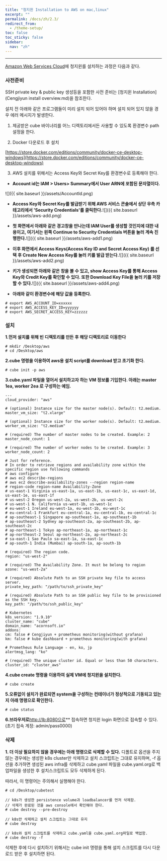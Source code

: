 ```yaml
---
title: "청지윈 Installation to AWS on mac,linux"
excerpt: ""
permalink: /docs/zh/2.3/
redirect_from:
  - /theme-setup/
toc: false
toc_sticky: false
sidebar:
  nav: "zh"
---
```


---
[Amazon Web Services Cloud](https://aws.amazon.com/free/)에 청지윈를 설치하는 과정은 다음과 같다.

### **사전준비**

SSH private key & public key 생성등을 포함한 사전 준비는 [청지윈 Installation](Cengjiyun install overview.md)을 참조한다.


설치 전 아래와 같은 프로그램들이 미리 설치 되어 있어야 하며 설치 되어 있지 않을 경우 에러 메시지가 발생한다.

1) 제공받은 cube 바이너리를 어느 디렉토리에서든 사용할 수 있도록 환경변수 path 설정을 한다.

2) Docker 다운로드 후 설치

[https://store.docker.com/editions/community/docker-ce-desktop-windows](https://store.docker.com/editions/community/docker-ce-desktop-windows)

3) AWS 설치를 위해서는 Access Key와 Secret Key를 환경변수로 등록해야 한다.

* **Account id는 IAM &gt; Users&gt; Summary에서 User ARN에 포함된 문자열이다.**

![]({{ site.baseurl }}/assets/AccountId.png)

* **Access Key와 Secret Key를 발급받기 위해 AWS 서비스 콘솔에서 상단 우측 카테고리에서 'Security Credentials'를 클릭한다.**![]({{ site.baseurl }}/assets/aws-add.png)

* **첫 화면에서 아래와 같은 경고창을 만나는데 IAM User를 생성할 것인지에 대한 내용이고, 여기서는 왼쪽 Continue to Security Credentials 버튼을 눌러 계속 진행한다.**![]({{ site.baseurl }}/assets/aws-add1.png)

* **이후 화면에서 Access Keys(Access Key ID and Secret Access Key) 를 선택 후 Create New Access Key를 눌러 키를 발급 받는다.**![]({{ site.baseurl }}/assets/aws-add2.png)

* **키가 생성되면 아래와 같은 창을 볼 수 있고, show Access Key를 통해 Access Key와 Credit Key를 확인할 수 있다. 또한 Download Key File을 눌러 키를 저장할 수 있다.**![]({{ site.baseurl }}/assets/aws-add4.png)

* **아래와 같이 환경변수에 해당 값을 등록한다.**

```
# export AWS_ACCOUNT_ID=xxxxxx
# export AWS_ACCESS_KEY_ID=yyyyyy
# export AWS_SECRET_ACCESS_KEY=zzzzzz
```

### 설치

**1.먼저 설치를 위해 빈 디렉토리를 만든 후 해당 디렉토리로 이동한다**

```
# mkdir /Desktop/aws
# cd /Desktop/aws
```

**2.cube 명령을 이용하여 aws용 설치 script를 download 받고 초기화 한다.**

```
# cube init -p aws
```

**3.cube.yaml 파일을 열어서 설치하고자 하는 VM 정보를 기입한다. 아래는 master 1ea, worker 2ea 로 구성하는 예임.**

```
---
cloud_provider: "aws"

# (optional) Instance size for the master node(s). Default: t2.medium.
master_vm_size: "t2.xlarge"

# (optional) Instance size for the worker node(s). Default: t2.medium.
worker_vm_size: "t2.medium"

# (required) The number of master nodes to be created. Example: 2
master_node_count: 1

# (required) The number of worker nodes to be created. Example: 3
worker_node_count: 2

# Just for reference.
# In order to retrieve regions and availability zone within the specific region use following commands
# aws configure
# aws ec2 describe-regions
# aws ec2 describe-availability-zones --region region-name
# region-code region-name Availability-Zone
# us-east-1 Virginia us-east-1a, us-east-1b, us-east-1c, us-east-1d, us-east-1e, us-east-1f
# us-west-2 Oregon us-west-2a, us-west-2b, us-west-2c
# us-west-1 N. California us-west-1b, us-west-1c
# eu-west-1 Ireland eu-west-1a, eu-west-1b, eu-west-1c
# eu-central-1 Frankfurt eu-central-1a, eu-central-1b, eu-central-1c
# ap-southeast-1 Singapore ap-southeast-1a, ap-southeast-1b
# ap-southeast-2 Sydney ap-southeast-2a, ap-southeast-2b, ap-southeast-2c
# ap-northeast-1 Tokyo ap-northeast-1a, ap-northeast-1c
# ap-northeast-2 Seoul ap-northeast-2a, ap-northeast-2c
# sa-east-1 Sao Paulo sa-east-1a, sa-east-1c
# ap-south-1 India (Mumbai) ap-south-1a, ap-south-1b

# (required) The region code.
region: "us-west-2"

# (required) The Availability Zone. It must be belong to region
azone: "us-west-2a"

# (required) Absolute Path to an SSH private key file to access server.
private_key_path: "/path/to/ssh_private_key"

# (required) Absolute Path to an SSH public key file to be provisioned as the SSH key.
key_path: "/path/to/ssh_public_key"

# Kubernetes
k8s_version: "1.9.10"
cluster_name: "cube"
domain_name: "acornsoft.io"
addons:
cm: false # Cengjiyun + prometheus monitoring(without grafana)
km: false # kube dashboard + prometheus monitoring(with grafana)

# Prometheus Rule Language - en, ko, jp
alertmsg_lang: "ko"

# (required) The unique cluster id. Equal or less than 50 characters.
cluster_id: "cluster_aws"
```

**4.cube create 명령을 이용하여 실제 VM에 청지윈을 설치한다.**

```
# cube create
```

**5.오류없이 설치가 완료되면 system을 구성하는 컨테이너가 정상적으로 기동되고 있는지 아래 명령으로 확인한다.**

```
# cube status
```

**6.브라우저로**[http://lb:8080으로](http://lb:8080으로)** 접속하면 청지윈 login 화면으로 접속할 수 있다. (초기 접속 계정: admin/pass0000)


### **삭제**

**1. 더 이상 필요하지 않을 경우에는 아래 명령으로 삭제할 수 있다.**
디폴트로 옵션을 주지 않는 경우에는 생성한 k8s cluster만 삭제하고 설치 스크립트는 그대로 유지하며, -f 옵션을 추가하면 생성된 aws infra를 삭제하고 cube.yaml 파일을 cube.yaml.org로 백업파일을 생성한 후 설치스크립트도 모두 삭제하게 된다.

따라서, 이 명령어는 주의해서 실행해야 한다.

```
# cd /Desktop/cubetest

// k8s가 생성한 persistence volume과 loadbalancer를 먼저 삭제함.
// 삭제가 완료된 것을 aws console에서 확인해야 한다.
# cube destroy --pre-destroy

// k8s만 삭제하고 설치 스크립트는 그대로 유지
# cube destroy

// k8s와 설치 스크립트를 삭제하고 cube.yaml을 cube.yaml.org파일로 백업함.
# cube destroy -f
```

삭제한 후에 다시 설치하기 위해서는 cube init 명령을 통해 설치 스크립트를 다시 다운로드 받은 후 설치하면 된다.
